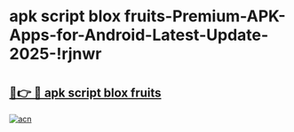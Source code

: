 # apk script blox fruits-Premium-APK-Apps-for-Android-Latest-Update-2025-!rjnwr

# <h2><a href="https://googleone.com">🔗👉 🔴 apk script blox fruits</a></h2>

[![acn](https://github.com/user-attachments/assets/0f9c940e-d8b0-45ae-aac7-cd30a18b3e1c)](https://googleone.com)

